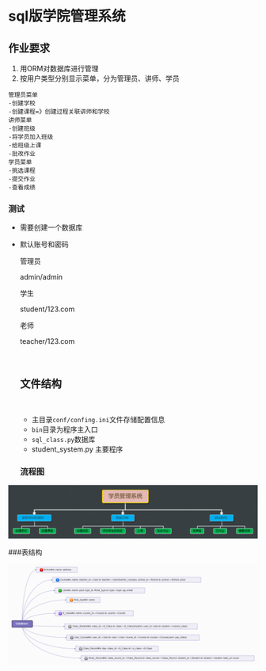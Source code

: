 # sql版学院管理系统

## 作业要求

1. 用ORM对数据库进行管理
2. 按用户类型分别显示菜单，分为管理员、讲师、学员

```
管理员菜单
-创建学校
-创建课程=》创建过程关联讲师和学校
讲师菜单
-创建班级
-将学员加入班级
-给班级上课
-批改作业
学员菜单
-挑选课程
-提交作业
-查看成绩
```

### 测试

- 需要创建一个数据库

- 默认账号和密码

  管理员

  admin/admin  

  学生

  student/123.com

  老师 

  teacher/123.com 

  ​

  ## 文件结构

  ​

  - 主目录`conf/confing.ini`文件存储配置信息
  - `bin`目录为程序主入口
  - `sql_class.py`数据库
  - student_system.py 主要程序



   ### 流程图

![](学员管理系统.png)



###表结构

![](Datatbase.png)









